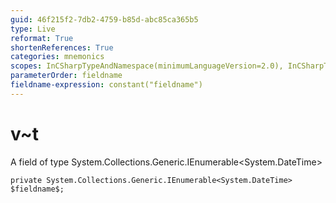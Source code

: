 ```yaml
---
guid: 46f215f2-7db2-4759-b85d-abc85ca365b5
type: Live
reformat: True
shortenReferences: True
categories: mnemonics
scopes: InCSharpTypeAndNamespace(minimumLanguageVersion=2.0), InCSharpTypeMember(minimumLanguageVersion=2.0)
parameterOrder: fieldname
fieldname-expression: constant("fieldname")
---
```


# v~t

A field of type System.Collections.Generic.IEnumerable<System.DateTime>

```
private System.Collections.Generic.IEnumerable<System.DateTime> $fieldname$;
```
